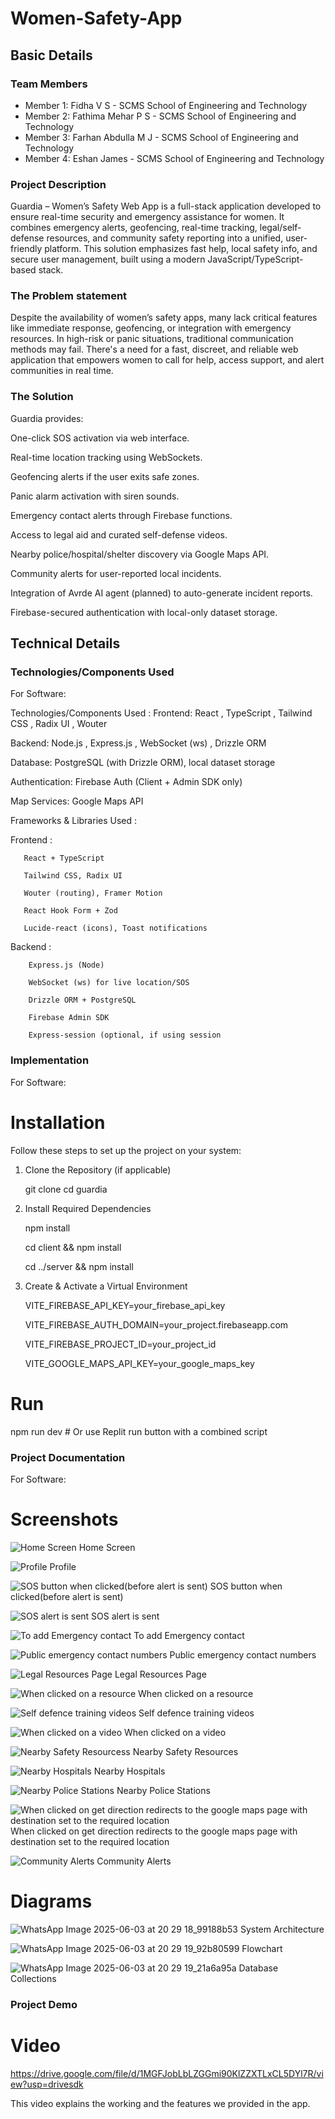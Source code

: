 # Women-Safety-App


## Basic Details
### Team Members
- Member 1: Fidha V S - SCMS School of Engineering and Technology
- Member 2: Fathima Mehar P S - SCMS School of Engineering and Technology
- Member 3: Farhan Abdulla M J - SCMS School of Engineering and Technology
- Member 4: Eshan James - SCMS School of Engineering and Technology


### Project Description
Guardia – Women’s Safety Web App is a full-stack application developed to ensure real-time security and emergency assistance for women. It combines emergency alerts, geofencing, real-time tracking, legal/self-defense resources, and community safety reporting into a unified, user-friendly platform. This solution emphasizes fast help, local safety info, and secure user management, built using a modern JavaScript/TypeScript-based stack.

### The Problem statement
Despite the availability of women’s safety apps, many lack critical features like immediate response, geofencing, or integration with emergency resources. In high-risk or panic situations, traditional communication methods may fail. There's a need for a fast, discreet, and reliable web application that empowers women to call for help, access support, and alert communities in real time.

### The Solution
Guardia provides:

One-click SOS activation via web interface.

Real-time location tracking using WebSockets.

Geofencing alerts if the user exits safe zones.

Panic alarm activation with siren sounds.

Emergency contact alerts through Firebase functions.

Access to legal aid and curated self-defense videos.

Nearby police/hospital/shelter discovery via Google Maps API.

Community alerts for user-reported local incidents.

Integration of Avrde AI agent (planned) to auto-generate incident reports.

Firebase-secured authentication with local-only dataset storage.


## Technical Details
### Technologies/Components Used
For Software:

Technologies/Components Used :
  Frontend: React , TypeScript , Tailwind CSS , Radix UI , Wouter
  
  Backend: Node.js , Express.js , WebSocket (ws) , Drizzle ORM
  
  Database: PostgreSQL (with Drizzle ORM), local dataset storage
  
  Authentication:	Firebase Auth (Client + Admin SDK only)

  Map Services:	Google Maps API

Frameworks & Libraries Used :

  Frontend :
  
       React + TypeScript

       Tailwind CSS, Radix UI

       Wouter (routing), Framer Motion

       React Hook Form + Zod

       Lucide-react (icons), Toast notifications
    
  Backend :

        Express.js (Node)

        WebSocket (ws) for live location/SOS

        Drizzle ORM + PostgreSQL

        Firebase Admin SDK

        Express-session (optional, if using session



### Implementation
For Software:
# Installation
Follow these steps to set up the project on your system:

 1. Clone the Repository (if applicable)

     git clone <repo-url>
     cd guardia

 2. Install Required Dependencies
  
    npm install
    
    cd client && npm install
    
    cd ../server && npm install

 3. Create & Activate a Virtual Environment

     VITE_FIREBASE_API_KEY=your_firebase_api_key
    
     VITE_FIREBASE_AUTH_DOMAIN=your_project.firebaseapp.com
    
     VITE_FIREBASE_PROJECT_ID=your_project_id
    
     VITE_GOOGLE_MAPS_API_KEY=your_google_maps_key


# Run
npm run dev     # Or use Replit run button with a combined script


### Project Documentation
For Software:

# Screenshots 
![Home Screen](https://github.com/user-attachments/assets/a866a933-acd0-4532-9dbf-76263436670a)
Home Screen

![Profile](https://github.com/user-attachments/assets/c501cf4b-26a7-431c-aa62-f67d8bc9db14)
Profile

![SOS button when clicked(before alert is sent)](https://github.com/user-attachments/assets/001abe79-1e88-4cfa-b154-3f55e8a07edf)
SOS button when clicked(before alert is sent)

![SOS alert is sent](https://github.com/user-attachments/assets/b5150e69-d42c-45d5-b8db-08bd45c5bfde)
SOS alert is sent

![To add Emergency contact](https://github.com/user-attachments/assets/b95c4d19-8086-4617-8dd0-2a867e284c2b)
To add Emergency contact

![Public emergency contact numbers](https://github.com/user-attachments/assets/f08bf4fb-4902-467d-9a25-1d77313615fe)
Public emergency contact numbers

![Legal Resources Page](https://github.com/user-attachments/assets/3636877e-6811-4f14-a176-7fb7f52df44d)
Legal Resources Page

![When clicked on a resource](https://github.com/user-attachments/assets/a6abe69b-fc23-42c4-b9ad-9cdc9753d103)
When clicked on a resource

![Self defence training videos](https://github.com/user-attachments/assets/272f8397-2e3a-4aa3-be74-4192b3cfe869)
Self defence training videos

![When clicked on a video ](https://github.com/user-attachments/assets/50ab089d-9fa7-443c-b15d-4ff4ea395b03)
When clicked on a video

![Nearby Safety Resourcess](https://github.com/user-attachments/assets/38592780-e1b5-438c-83a1-c8d955fdad97)
Nearby Safety Resources

![Nearby Hospitals](https://github.com/user-attachments/assets/279f16fe-2fe1-48f5-9919-cb8454d8ee88)
Nearby Hospitals

![Nearby Police Stations](https://github.com/user-attachments/assets/7643fe39-582d-4843-a8d1-d5507248ae59)
Nearby Police Stations

![When clicked on get direction redirects to the google maps page with destination set to the required location](https://github.com/user-attachments/assets/2ea9b7e4-1dae-4a24-93d7-b0dfe64de644)
When clicked on get direction redirects to the google maps page with destination set to the required location

![Community Alerts](https://github.com/user-attachments/assets/7f965f6b-5d06-4f6d-9a66-d5b67f7befd9)
Community Alerts

# Diagrams
![WhatsApp Image 2025-06-03 at 20 29 18_99188b53](https://github.com/user-attachments/assets/aa025979-79fb-4a33-8151-2abd65167cba)
System Architecture

![WhatsApp Image 2025-06-03 at 20 29 19_92b80599](https://github.com/user-attachments/assets/68606e15-64fb-4bca-a917-772c5834beb1)
Flowchart

![WhatsApp Image 2025-06-03 at 20 29 19_21a6a95a](https://github.com/user-attachments/assets/7d1f62c4-69cc-4298-b57c-dea8d313bf8b)
Database Collections

### Project Demo
# Video
https://drive.google.com/file/d/1MGFJobLbLZGGmi90KlZZXTLxCL5DYl7R/view?usp=drivesdk

This video explains the working and the features we provided in the app.
